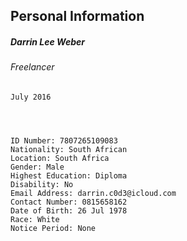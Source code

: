 ## Personal Information
##### Darrin Lee Weber
###### Freelancer
    July 2016


 

    ID Number: 7807265109083
    Nationality: South African
    Location: South Africa
    Gender: Male
    Highest Education: Diploma
    Disability: No
    Email Address: darrin.c0d3@icloud.com
    Contact Number: 0815658162
    Date of Birth: 26 Jul 1978
    Race: White
    Notice Period: None